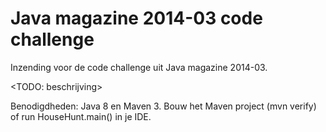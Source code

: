 Java magazine 2014-03 code challenge
====================================

Inzending voor de code challenge uit Java magazine 2014-03.

<TODO: beschrijving>

Benodigdheden: Java 8 en Maven 3.
Bouw het Maven project (mvn verify) of run HouseHunt.main() in je IDE.


